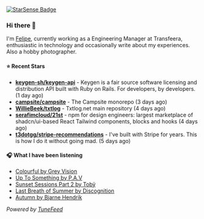<a href="https://starsense.app/developer-types" target="_blank"><img src="https://starsense.app/api/badge/?user=valtlfelipe" alt="StarSense Badge"></a>

### Hi there 👋

I'm [Felipe](https://felipevm.com), currently working as a Engineering Manager at Transfeera, enthusiastic in technology and occasionally write about my experiences. Also a hobby photographer.

#### ⭐ Recent Stars
- **[keygen-sh/keygen-api](https://github.com/keygen-sh/keygen-api)** - Keygen is a fair source software licensing and distribution API built with Ruby on Rails. For developers, by developers. (1 day ago)
- **[campsite/campsite](https://github.com/campsite/campsite)** - The Campsite monorepo (3 days ago)
- **[WillieBeek/txtlog](https://github.com/WillieBeek/txtlog)** - Txtlog.net main repository (4 days ago)
- **[serafimcloud/21st](https://github.com/serafimcloud/21st)** - npm for design engineers: largest marketplace of shadcn/ui-based React Tailwind components, blocks and hooks (4 days ago)
- **[t3dotgg/stripe-recommendations](https://github.com/t3dotgg/stripe-recommendations)** - I&#39;ve built with Stripe for years. This is how I do it without going mad. (5 days ago)

#### 🎧 What I have been listening
- [Colourful by Grey Vision](https://open.spotify.com/track/2FyXyL8ovftr9BeFyjjQ5P)
- [Up To Something by P.A.V](https://open.spotify.com/track/0LhIZ0kLCfsYLQwMtyXVvO)
- [Sunset Sessions Part 2 by Tobÿ](https://open.spotify.com/track/1JT1l1FgOFV9UHviYSqNTG)
- [Last Breath of Summer by Discognition](https://open.spotify.com/track/0o3UNyu6wpmiWeXk9YN8CC)
- [Autumn by Bjarne Hendrik](https://open.spotify.com/track/3KejX8CjjXm2AAk4VztH3d)

_Powered by [TuneFeed](https://tunefeed.app?ref=github.com)_


